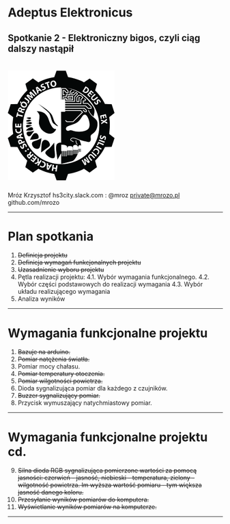 

Adeptus Elektronicus
===
## Spotkanie 2 - Elektroniczny bigos, czyli ciąg dalszy nastąpił

# ![](../logo/deus_ex_silicium_256.png)

Mróz Krzysztof
hs3city.slack.com : @mroz
private@mrozo.pl
github.com/mrozo

---

Plan spotkania
===
1. ~~Definicja projektu~~
2. ~~Definicja wymagań funkcjonalnych projektu~~
3. ~~Uzasadnienie wyboru projektu~~
4. Pętla realizacji projektu:
4.1. Wybór wymagania funkcjonalnego.
4.2. Wybór części podstawowych do realizacji wymagania
4.3. Wybór układu realizującego wymagania
5. Analiza wyników

<!-- page_number: true -->

---
Wymagania funkcjonalne projektu
===
1. ~~Bazuje na arduino.~~
2. ~~Pomiar natężenia światła.~~
3. Pomiar mocy chałasu.
4. ~~Pomiar temperatury otoczenia.~~
5. ~~Pomiar wilgotności powietrza.~~
6. Dioda sygnalizująca pomiar dla każdego z czujników.
7. ~~Buzzer sygnalizujący pomiar.~~
8. Przycisk wymuszający natychmiastowy pomiar.


---

Wymagania funkcjonalne projektu cd.
===

9. ~~Silna dioda RGB sygnalizująca pomierzone wartości za pomocą jasności: czerwień - jasność, niebieski - temperatura, zielony - wilgotność powietrza. Im wyższa wartość pomiaru - tym większa jasność danego koloru.~~
10. ~~Przesyłanie wyników pomiarów do komputera.~~
11. ~~Wyświetlanie wyników pomiarów na komputerze.~~


---